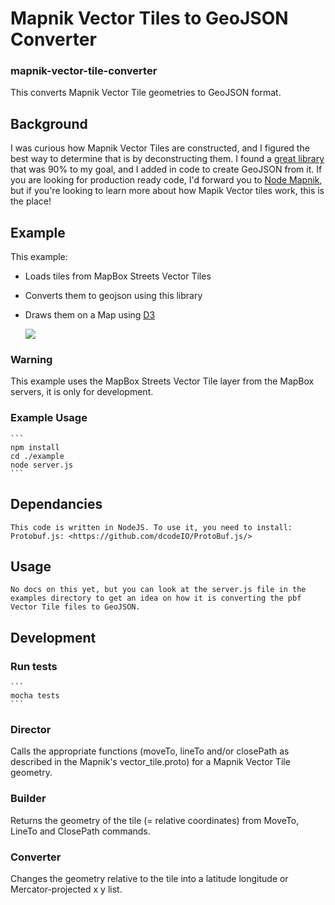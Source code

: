 # Mapnik Vector Tiles to GeoJSON Converter
### mapnik-vector-tile-converter

This converts Mapnik Vector Tile geometries to GeoJSON format.

## Background

   I was curious how Mapnik Vector Tiles are constructed, and I figured the best way to determine that is by deconstructing them.  I found a [great library](https://github.com/vross/mapnik-vector-tile-converter) that was 90% to my goal, and I added in code to create GeoJSON from it.  If you are looking for production ready code, I'd forward you to [Node Mapnik](https://github.com/mapnik/node-mapnik), but if you're looking to learn more about how Mapik Vector tiles work, this is the place!

## Example
This example:
  * Loads tiles from MapBox Streets Vector Tiles
  * Converts them to geojson using this library
  * Draws them on a Map using [D3](https://github.com/mbostock/d3)
   
    ![](https://raw.github.com/jimmyrocks/mapnik-vector-tile-converter/master/example/img/screen_shot.png)

### Warning
  This example uses the MapBox Streets Vector Tile layer from the MapBox servers, it is only for development.

### Example Usage
    ```
    npm install
    cd ./example
    node server.js
    ```

## Dependancies

    This code is written in NodeJS. To use it, you need to install:
    Protobuf.js: <https://github.com/dcodeIO/ProtoBuf.js/>

## Usage

    No docs on this yet, but you can look at the server.js file in the examples directory to get an idea on how it is converting the pbf Vector Tile files to GeoJSON.

## Development

### Run tests

    ```
    mocha tests
    ```

### Director
Calls the appropriate functions (moveTo, lineTo and/or closePath as described in the Mapnik's vector\_tile.proto) for a Mapnik Vector Tile geometry.

### Builder
Returns the geometry of the tile (= relative coordinates) from MoveTo, LineTo and ClosePath commands.

### Converter
Changes the geometry relative to the tile into a latitude longitude or Mercator-projected x y list.
